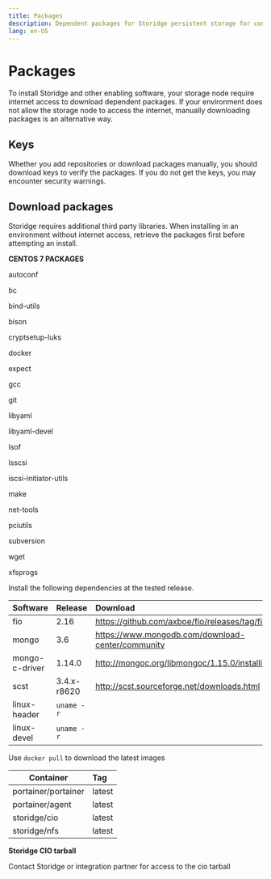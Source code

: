 ```yaml
---
title: Packages
description: Dependent packages for Storidge persistent storage for containers
lang: en-US
---
```


# Packages

To install Storidge and other enabling software, your storage node require internet access to download dependent packages. If your environment does not allow the storage node to access the internet, manually downloading packages is an alternative way.

## Keys

Whether you add repositories or download packages manually, you should download keys to verify the packages. If you do not get the keys, you may encounter security warnings.

## Download packages

Storidge requires additional third party libraries. When installing in an environment without internet access, retrieve the packages first before attempting an install.

**CENTOS 7 PACKAGES**

autoconf

bc

bind-utils

bison

cryptsetup-luks

docker

expect

gcc

git

libyaml

libyaml-devel

lsof

lsscsi

iscsi-initiator-utils

make

net-tools

pciutils

subversion

wget

xfsprogs

Install the following dependencies at the tested release.

| Software        | Release      | Download                                           |
| ----------------|:-------------|:---------------------------------------------------|
| fio             | 2.16         | https://github.com/axboe/fio/releases/tag/fio-2.16 |
| mongo           | 3.6          | https://www.mongodb.com/download-center/community  |
| mongo-c-driver  | 1.14.0       | http://mongoc.org/libmongoc/1.15.0/installing.html |
| scst            | 3.4.x-r8620  | http://scst.sourceforge.net/downloads.html         |
| linux-header    | `uname -r`   |                                                    |
| linux-devel     | `uname -r`   |                                                    |


Use `docker pull` to download the latest images

| Container           | Tag          |
| --------------------|:-------------|
| portainer/portainer | latest       |
| portainer/agent     | latest       |
| storidge/cio        | latest       |
| storidge/nfs        | latest       |

**Storidge CIO tarball**

Contact Storidge or integration partner for access to the cio tarball

